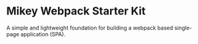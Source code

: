 # Mikey Webpack Starter Kit

A simple and lightweight foundation for building a webpack based single-page application (SPA).
